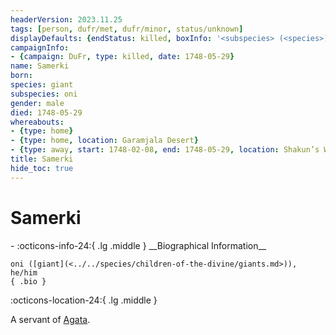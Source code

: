 ```yaml
---
headerVersion: 2023.11.25
tags: [person, dufr/met, dufr/minor, status/unknown]
displayDefaults: {endStatus: killed, boxInfo: '<subspecies> (<species>), <pronouns>'}
campaignInfo:
- {campaign: DuFr, type: killed, date: 1748-05-29}
name: Samerki
born:
species: giant
subspecies: oni
gender: male
died: 1748-05-29
whereabouts:
- {type: home}
- {type: home, location: Garamjala Desert}
- {type: away, start: 1748-02-08, end: 1748-05-29, location: Shakun’s Wellspring}
title: Samerki
hide_toc: true
---
```

# Samerki
<div class="grid cards ext-narrow-margin ext-one-column" markdown>
- :octicons-info-24:{ .lg .middle } __Biographical Information__

    oni ([giant](<../../species/children-of-the-divine/giants.md>)), he/him  
    { .bio }

</div>



:octicons-location-24:{ .lg .middle }   


A servant of [Agata](<../fey/agata.md>). 